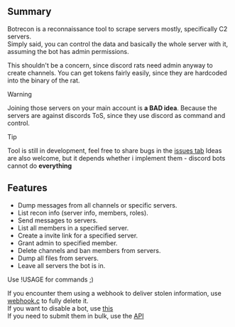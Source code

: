 ## Summary
Botrecon is a reconnaissance tool to scrape servers mostly, specifically C2 servers.  
Simply said, you can control the data and basically the whole server with it, assuming the bot has admin permissions.  

This shouldn't be a concern, since discord rats need admin anyway to create channels.
You can get tokens fairly easily, since they are hardcoded into the binary of the rat.

> [!WARNING]
> Joining those servers on your main account is **a BAD idea**.
> Because the servers are against discords ToS, since they use discord as command and control.

> [!TIP]
> Tool is still in development, feel free to share bugs in the [issues tab](https://github.com/tdsoperational/botrecon/issues)
> Ideas are also welcome, but it depends whether i implement them - discord bots cannot do **everything**

## Features
- Dump messages from all channels or specific servers.
- List recon info (server info, members, roles).
- Send messages to servers.
- List all members in a specified server.
- Create a invite link for a specified server.
- Grant admin to specified member.
- Delete channels and ban members from servers.
- Dump all files from servers.
- Leave all servers the bot is in.

Use !USAGE for commands ;)

If you encounter them using a webhook to deliver stolen information, use [webhook.c](https://github.com/tdsoperational/botrecon/blob/main/webhook.c) to fully delete it.  
If you want to disable a bot, use [this](https://tdsmental.pythonanywhere.com)  
If you need to submit them in bulk, use the [API](https://tdsmental.pythonanywhere.com/api-info)  
